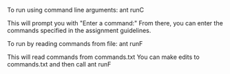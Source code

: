To run using command line arguments:
    ant runC

This will prompt you with "Enter a command:"
From there, you can enter the commands specified in the assignment guidelines.


To run by reading commands from file:
    ant runF

This will read commands from commands.txt
You can make edits to commands.txt and then call ant runF